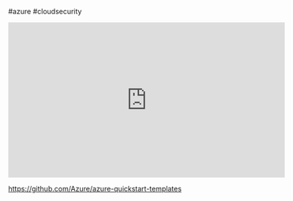 #azure #cloudsecurity 

<iframe width="560" height="315" src="https://www.youtube.com/embed/05NfsgLnmSM" title="YouTube video player" frameborder="0" allow="accelerometer; autoplay; clipboard-write; encrypted-media; gyroscope; picture-in-picture" allowfullscreen></iframe>

https://github.com/Azure/azure-quickstart-templates
